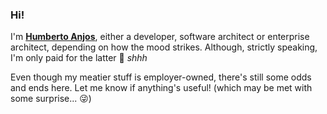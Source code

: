 ### Hi!

I'm [**Humberto Anjos**][site], either a developer, software architect or enterprise architect, depending on how the mood strikes. Although, strictly speaking, I'm only paid for the latter 🤫 *shhh*

Even though my meatier stuff is employer-owned, there's still some odds and ends here. Let me know if anything's useful! (which may be met with some surprise... 😜)

[site]: https://sbrubbles.org
